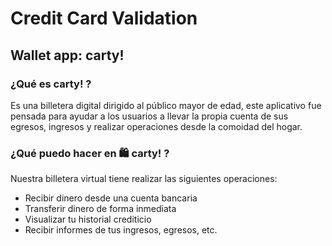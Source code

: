 # Credit Card Validation

## Wallet app: carty!

### ¿Qué es **carty!** ?

Es una billetera digital dirigido al público mayor de edad, este aplicativo fue pensada para ayudar a los usuarios a llevar la propia cuenta de sus egresos, ingresos y realizar operaciones desde la comoidad del hogar. 

### ¿Qué puedo hacer en  🛍️  **carty!** ?

Nuestra billetera virtual tiene realizar las siguientes operaciones:

- Recibir dinero desde una cuenta bancaria
- Transferir dinero de forma inmediata
- Visualizar tu historial crediticio
- Recibir informes de tus ingresos, egresos, etc.
